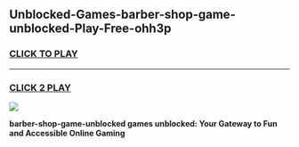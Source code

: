 
## Unblocked-Games-barber-shop-game-unblocked-Play-Free-ohh3p
<h3>
<a href="https://premium76.site?title=barber-shop-game-unblocked&ref=23A">CLICK TO PLAY</a></h3>
<hr>

<h3>
<a href="https://premium76.site?title=barber-shop-game-unblocked&ref=23A">CLICK 2 PLAY</a>
  
</h3>

<a href="https://premium76.site?title=barber-shop-game-unblocked&ref=23A"><img src="https://clearcache.store/games.png"></a>


**barber-shop-game-unblocked games unblocked: Your Gateway to Fun and Accessible Online Gaming**
